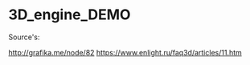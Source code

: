 # 3D_engine_DEMO

Source's:

http://grafika.me/node/82
https://www.enlight.ru/faq3d/articles/11.htm
